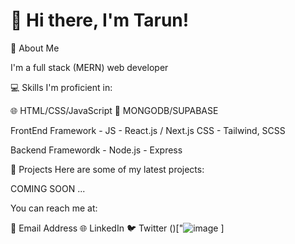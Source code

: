 # 👋 Hi there, I'm Tarun!

🌟 About Me

I'm a full stack (MERN) web developer

💻 Skills
I'm proficient in:

🌐 HTML/CSS/JavaScript
💾 MONGODB/SUPABASE

FrontEnd Framework - 
JS - React.js / Next.js
CSS - Tailwind, SCSS

Backend Framewordk - 
Node.js - Express

🚀 Projects
Here are some of my latest projects:

COMING SOON ...

You can reach me at:

📧 Email Address
🌐 LinkedIn
🐦 Twitter
()["![image](https://user-images.githubusercontent.com/86184732/230762349-eaf0dbcc-1fba-4291-8c7a-44f1d7df9f3d.png)
]
